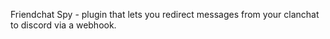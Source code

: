Friendchat Spy - plugin that lets you redirect messages from your clanchat to discord via a webhook.
